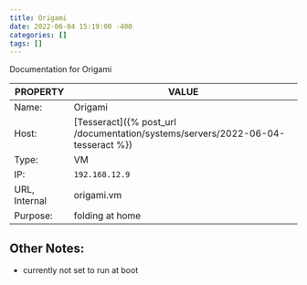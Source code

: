 ```yaml
---
title: Origami
date: 2022-06-04 15:19:00 -400
categories: []
tags: []
---
```


Documentation for Origami

| PROPERTY      | VALUE                                                                           |
| ------------- | ------------------------------------------------------------------------------- |
| Name:         | Origami                                                                         |
| Host:         | [Tesseract]({% post_url /documentation/systems/servers/2022-06-04-tesseract %}) |
| Type:         | VM                                                                              |
| IP:           | `192.168.12.9`                                                                  |
| URL, Internal | origami.vm                                                                      |
| Purpose:      | folding at home                                                                 |

## Other Notes:

- currently not set to run at boot
